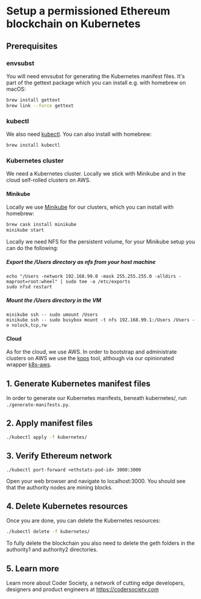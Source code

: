 # Setup a permissioned Ethereum blockchain on Kubernetes

## Prerequisites

### envsubst

You will need envsubst for generating the Kubernetes manifest files.
It's part of the gettext package which you can install e.g. with homebrew on macOS:

```bash
brew install gettext
brew link --force gettext
```

### kubectl

We also need [kubectl](https://kubernetes.io/docs/tasks/tools/install-kubectl/). You can also install with homebrew:

```bash
brew install kubectl
```

### Kubernetes cluster

We need a Kubernetes cluster. Locally we stick with Minikube and in the cloud self-rolled clusters
on AWS.

#### Minikube
Locally we use [Minikube](https://github.com/kubernetes/minikube) for our clusters, which you can
install with homebrew:

```bash
brew cask install minikube
minikube start
```

Locally we need NFS for the persistent volume, for your Minikube setup you can do the following:

##### Export the /Users directory as nfs from your host machine

```
echo "/Users -network 192.168.99.0 -mask 255.255.255.0 -alldirs -maproot=root:wheel" | sudo tee -a /etc/exports
sudo nfsd restart
```

##### Mount the /Users directory in the VM

```
minikube ssh -- sudo umount /Users
minikube ssh -- sudo busybox mount -t nfs 192.168.99.1:/Users /Users -o nolock,tcp,rw
```

#### Cloud
As for the cloud, we use AWS. In order to bootstrap and administrate clusters on AWS we use the
[kops](https://github.com/kubernetes/kops) tool, although via our opinionated wrapper
[k8s-aws](https://github.com/coder-society/k8s-aws/).

## 1. Generate Kubernetes manifest files
In order to generate our Kubernetes manifests, beneath kubernetes/, run `./generate-manifests.py`.

## 2. Apply manifest files

```bash
./kubectl apply -f kubernetes/
```

## 3. Verify Ethereum network

```
./kubectl port-forward <ethstats-pod-id> 3000:3000
```
Open your web browser and navigate to localhost:3000.
You should see that the authority nodes are mining blocks.

## 4. Delete Kubernetes resources

Once you are done, you can delete the Kubernetes resources:

```bash
./kubectl delete -f kubernetes/
```

To fully delete the blockchain you also need to delete the geth folders in the authority1
and authority2 directories.

## 5. Learn more

Learn more about Coder Society, a network of cutting edge developers, designers and product engineers at https://codersociety.com

